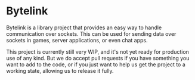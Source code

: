 # Bytelink

Bytelink is a library project that provides an easy way to handle communication over sockets. This can be used for
sending data over sockets in games, server applications, or even chat apps.

This project is currently still very WIP, and it's not yet ready for production use of any kind. But we do accept pull
requests if you have something you want to add to the code, or if you just want to help us get the project to a working
state, allowing us to release it fully.
